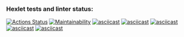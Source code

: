 ### Hexlet tests and linter status:
[![Actions Status](https://github.com/mkolotovich/backend-project-lvl3/workflows/hexlet-check/badge.svg)](https://github.com/mkolotovich/backend-project-lvl3/actions)
[![Maintainability](https://api.codeclimate.com/v1/badges/c26fd5ed72cd12cb4780/maintainability)](https://codeclimate.com/github/mkolotovich/backend-project-lvl3/maintainability)
[![asciicast](https://asciinema.org/a/8u6lsBNn6RFTp67tbuNP3C5Nz.svg)](https://asciinema.org/a/8u6lsBNn6RFTp67tbuNP3C5Nz)
[![asciicast](https://asciinema.org/a/Zpvpy8VTMjdFFpjuMbalXBGAI.svg)](https://asciinema.org/a/Zpvpy8VTMjdFFpjuMbalXBGAI)
[![asciicast](https://asciinema.org/a/PacgSp51kZm58wvrdJDZCoIC7.svg)](https://asciinema.org/a/PacgSp51kZm58wvrdJDZCoIC7)
[![asciicast](https://asciinema.org/a/wxeBFRbAlkxo45vwdiceN0GqJ.svg)](https://asciinema.org/a/wxeBFRbAlkxo45vwdiceN0GqJ)
[![asciicast](https://asciinema.org/a/L7xCVueTNOVLM0sVmbgjB6fM3.svg)](https://asciinema.org/a/L7xCVueTNOVLM0sVmbgjB6fM3)